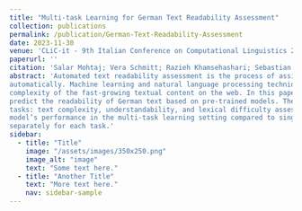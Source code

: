 ```yaml
---
title: "Multi-task Learning for German Text Readability Assessment"
collection: publications
permalink: /publication/German-Text-Readability-Assessment
date: 2023-11-30
venue: 'CLiC-it - 9th Italian Conference on Computational Linguistics 2023'
paperurl: ''
citation: 'Salar Mohtaj; Vera Schmitt; Razieh Khamsehashari; Sebastian Möller. Multi-task Learning for German Text Readability Assessment. CLiC-it - 9th Italian Conference on Computational Linguistics 2023'
abstract: 'Automated text readability assessment is the process of assigning a number to the level of difficulty of a piece of text
automatically. Machine learning and natural language processing techniques made it possible to measure the readability and
complexity of the fast-growing textual content on the web. In this paper, we proposed a multi-task learning approach to
predict the readability of German text based on pre-trained models. The proposed multi-task model has been trained on three
tasks: text complexity, understandability, and lexical difficulty assessment. The results show a significant improvement in the
model’s performance in the multi-task learning setting compared to single-task learning, where each model has been trained
separately for each task.'
sidebar:
  - title: "Title"
    image: "/assets/images/350x250.png"
    image_alt: "image"
    text: "Some text here."
  - title: "Another Title"
    text: "More text here."
    nav: sidebar-sample
---
```

